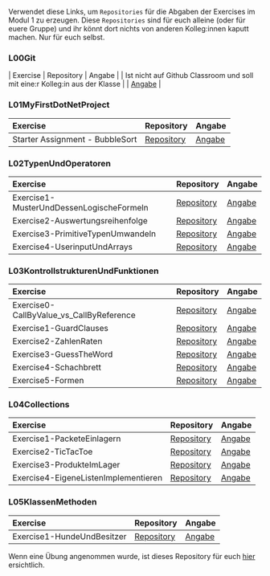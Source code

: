 Verwendet diese Links, um ``Repositories`` für die Abgaben der Exercises im Modul 1 zu erzeugen. Diese ``Repositories`` sind für euch alleine (oder für euere Gruppe) und ihr könnt dort nichts von anderen Kolleg:innen kaputt machen. Nur für euch selbst.

### **L00Git**
| Exercise | Repository | Angabe |
| Ist nicht auf Github Classroom und soll mit eine:r Kolleg:in aus der Klasse |  | [Angabe](L00Git/angabe.md) |

### **L01MyFirstDotNetProject**

| Exercise | Repository | Angabe |
| :--- | :--- | :--- |
| Starter Assignment - BubbleSort | [Repository](https://classroom.github.com/a/mmR_Rtq3) | [Angabe](L01MyFirstDotNetProject/angabe.md) |

### **L02TypenUndOperatoren**

| Exercise | Repository | Angabe |
| :--- | :--- | :--- |
| Exercise1-MusterUndDessenLogischeFormeln | [Repository](https://classroom.github.com/a/ZmKXqm8r) | [Angabe](L02TypenUndOperatoren/Exercise1-MusterUndDessenLogischeFormeln/Angabe.md) |
| Exercise2-Auswertungsreihenfolge | [Repository](https://classroom.github.com/a/5j4AvRNo) | [Angabe](L02TypenUndOperatoren/Exercise2-Auswertungsreihenfolge/Angabe.md) |
| Exercise3-PrimitiveTypenUmwandeln | [Repository](https://classroom.github.com/a/Wh7rztM3) | [Angabe](L02TypenUndOperatoren/Exercise3-PrimitiveTypenUmwandeln/Angabe.md) |
| Exercise4-UserinputUndArrays | [Repository](https://classroom.github.com/a/IvoEhIpF) | [Angabe](L02TypenUndOperatoren/Exercise4-UserinputUndArrays/Angabe.md) |

### **L03KontrollstrukturenUndFunktionen**

| Exercise | Repository | Angabe |
| :--- | :--- | :--- |
| Exercise0-CallByValue\_vs\_CallByReference | [Repository](https://classroom.github.com/a/AB5bI15a) | [Angabe](L03KontrollstrukturenUndFunktionen/Exercise0-CallByValue_CallByReference/Angabe.md) |
| Exercise1-GuardClauses | [Repository](https://classroom.github.com/a/9_-dCK_O) | [Angabe](L03KontrollstrukturenUndFunktionen/Exercise1-GuardClauses/Angabe.md) |
| Exercise2-ZahlenRaten | [Repository](https://classroom.github.com/a/pXrYoFXa) | [Angabe](L03KontrollstrukturenUndFunktionen/Exercise2-ZahlenRaten/Angabe.md) |
| Exercise3-GuessTheWord | [Repository](https://classroom.github.com/a/NQS52d35) | [Angabe](L03KontrollstrukturenUndFunktionen/Exercise3-GuessTheWord/Angabe.md) |
| Exercise4-Schachbrett | [Repository](https://classroom.github.com/a/0k1nOA0D) | [Angabe](L03KontrollstrukturenUndFunktionen/Exercise4-Schachbrett/Angabe.md) |
| Exercise5-Formen | [Repository](https://classroom.github.com/a/Y_hQFn3S) | [Angabe](L03KontrollstrukturenUndFunktionen/Exercise5-Formen/Angabe.md) |


### **L04Collections**

| Exercise | Repository | Angabe |
| :--- | :--- | :--- |
| Exercise1-PacketeEinlagern | [Repository]() | [Angabe](L04Collections/Exercise1-PacketeEinlagern/Angabe.md) |
| Exercise2-TicTacToe | [Repository]() | [Angabe](L04Collections/Exercise2-TicTacToe/Angabe.md) |
| Exercise3-ProdukteImLager | [Repository]() | [Angabe](L04Collections/Exercise3-ProdukteImLager/Angabe.md) |
| Exercise4-EigeneListenImplementieren | [Repository]() | [Angabe](L04Collections/Exercise4-EigeneListenImplementieren/Angabe.md) |


### **L05KlassenMethoden**

| Exercise | Repository | Angabe |
| :--- | :--- | :--- |
| Exercise1-HundeUndBesitzer | [Repository]() | [Angabe](L05KlassenMethoden/Exercise1-HundeUndBesitzer/Angabe.md) |


Wenn eine Übung angenommen wurde, ist dieses Repository für euch [hier](https://github.com/MyComputingAdventures) ersichtlich.